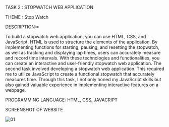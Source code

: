 TASK 2 : STOPWATCH WEB APPLICATION

THEME : Stop Watch

DESCRIPTION:=

To build a stopwatch web application, you can use HTML, CSS, and JavaScript. HTML is used to structure the elements of the application. By implementing functions for starting, pausing, and resetting the stopwatch, as well as tracking and displaying lap times, users can accurately measure and record time intervals. With these technologies and functionalities, you can create an interactive and user-friendly stopwatch web application.
The second task involved developing a stopwatch web application. This required me to utilize JavaScript to create a functional stopwatch that accurately measures time. Through this task, I not only honed my JavaScript skills but also gained valuable experience in implementing interactive features on a webpage.

PROGRAMMING LANGUAGE: HTML, CSS, JAVACRIPT

SCREENSHOT OF WEBSITE

![01](https://github.com/Arvindvadivelu/Prodigy-Infotech/assets/129649393/f6b9ebce-de1f-4687-bf29-28928b728a1d)
